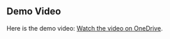 ## Demo Video

Here is the demo video: [Watch the video on OneDrive](https://binghamton-my.sharepoint.com/:v:/g/personal/smane_binghamton_edu/EZ8we6mKHYtOtX4GVRGLfqMB6Lc_ZZoq9H_fYliSZTR33g?e=zGUiKV).
